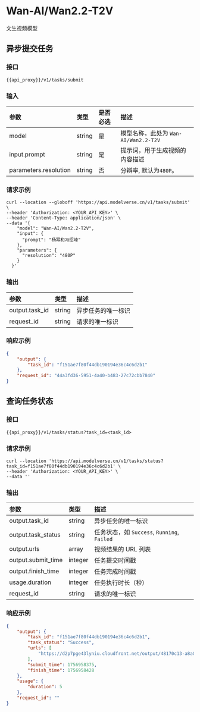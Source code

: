 # Wan-AI/Wan2.2-T2V

文生视频模型

## 异步提交任务

### 接口

`{{api_proxy}}/v1/tasks/submit`

### 输入

| 参数 | 类型 | 是否必选 | 描述 |
| :--- | :--- | :--- | :--- |
| model | string | 是 | 模型名称，此处为 `Wan-AI/Wan2.2-T2V` |
| input.prompt | string | 是 | 提示词，用于生成视频的内容描述 |
| parameters.resolution | string | 否 | 分辨率, 默认为`480P`。 |

### 请求示例

```shell
curl --location --globoff 'https://api.modelverse.cn/v1/tasks/submit' \
--header 'Authorization: <YOUR_API_KEY>' \
--header 'Content-Type: application/json' \
--data '{
    "model": "Wan-AI/Wan2.2-T2V",
    "input": {
      "prompt": "杨幂和冯绍峰"
    },
    "parameters": {
      "resolution": "480P"
    }
  }'
```

### 输出

| 参数 | 类型 | 描述 |
| :--- | :--- | :--- |
| output.task_id | string | 异步任务的唯一标识 |
| request_id | string | 请求的唯一标识 |

### 响应示例

```json
{
    "output": {
        "task_id": "f151ae7f80f44db190194e36c4c6d2b1"
    },
    "request_id": "44a3fd36-5951-4a40-b483-27c72cbb7840"
}
```

## 查询任务状态

### 接口

`{{api_proxy}}/v1/tasks/status?task_id=<task_id>`

### 请求示例

```shell
curl --location 'https://api.modelverse.cn/v1/tasks/status?task_id=f151ae7f80f44db190194e36c4c6d2b1' \
--header 'Authorization: <YOUR_API_KEY>' \
--data ''
```

### 输出

| 参数 | 类型 | 描述 |
| :--- | :--- | :--- |
| output.task_id | string | 异步任务的唯一标识 |
| output.task_status | string | 任务状态，如 `Success`, `Running`, `Failed` |
| output.urls | array | 视频结果的 URL 列表 |
| output.submit_time | integer | 任务提交时间戳 |
| output.finish_time | integer | 任务完成时间戳 |
| usage.duration | integer | 任务执行时长（秒） |
| request_id | string | 请求的唯一标识 |

### 响应示例

```json
{
    "output": {
        "task_id": "f151ae7f80f44db190194e36c4c6d2b1",
        "task_status": "Success",
        "urls": [
            "https://d2p7pge43lyniu.cloudfront.net/output/48170c13-a8a0-4961-8d35-ec84410ba3c5-u1_b5889a37-cc50-4449-ab25-f8385bc339e6.mp4"
        ],
        "submit_time": 1756958375,
        "finish_time": 1756958428
    },
    "usage": {
        "duration": 5
    },
    "request_id": ""
}
```
